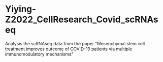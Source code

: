 # Yiying-Z2022_CellResearch_Covid_scRNAseq
Analysis the scRNAseq data from the paper "Mesenchymal stem cell treatment improves outcome of COVID-19 patients via multiple immunomodulatory mechanisms"
